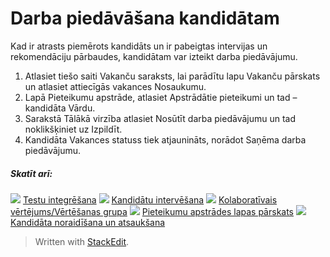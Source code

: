 # Darba piedāvāšana kandidātam

Kad ir atrasts piemērots kandidāts un ir pabeigtas intervijas un rekomendāciju pārbaudes, kandidātam var izteikt darba piedāvājumu.

1.  Atlasiet tiešo saiti  Vakanču saraksts, lai parādītu lapu  Vakanču pārskats  un atlasiet attiecīgās vakances  Nosaukumu.
2.  Lapā  Pieteikumu apstrāde, atlasiet  Apstrādātie pieteikumi  un tad – kandidāta  Vārdu.
3.  Sarakstā  Tālākā virzība  atlasiet  Nosūtīt darba piedāvājumu  un tad noklikšķiniet uz  Izpildīt.
4.  Kandidāta  Vakances statuss  tiek atjaunināts, norādot  Saņēma darba piedāvājumu.

##### Skatīt arī:

![](../Resources/Images/icon-document-link.png)  [Testu integrēšana](test_integrations.htm)
![](../Resources/Images/icon-document-link.png)  [Kandidātu intervēšana](interviewing_applicants.htm)
![](../Resources/Images/icon-document-link.png)  [Kolaboratīvais vērtējums/Vērtēšanas grupa](collaborative_rating_panel_review.htm)
![](../Resources/Images/icon-document-link.png)  [Pieteikumu apstrādes lapas pārskats](application_handling_page_overview.htm)
![](../Resources/Images/icon-document-link.png)  [Kandidāta noraidīšana un atsaukšana](rejecting_and_withdrawing_an_applicant.htm)


> Written with [StackEdit](https://stackedit.io/).
<!--stackedit_data:
eyJoaXN0b3J5IjpbLTE1MjAxNjUwMzddfQ==
-->